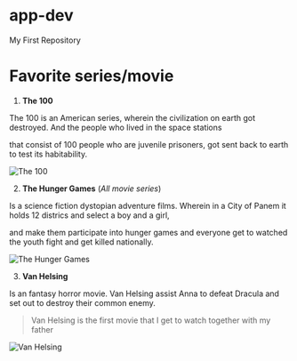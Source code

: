 # app-dev
My First Repository 

# Favorite series/movie

1. **The 100**

  The 100 is an American series, wherein the civilization on earth got destroyed. And the people who lived in the space stations 

  that consist of 100 people who are juvenile prisoners, got sent back to earth to test its habitability.
  
![The 100](https://ntvb.tmsimg.com/assets/p18078200_b_h8_ae.jpg?w=1280&h=720)
  
2. **The Hunger Games**  (*All movie series*)

  Is a science fiction dystopian adventure films. Wherein in a City of Panem it holds 12 districs and select a boy and a girl,  
  
  and make them participate into hunger games and everyone get to watched the youth fight and get killed nationally.
  
![The Hunger Games](https://static.wikia.nocookie.net/whumpapedia/images/0/0a/The_Hunger_Games_Series.jpg/revision/latest?cb=20210902171604)
  
3. **Van Helsing**

  Is an fantasy horror movie. Van Helsing assist Anna to defeat Dracula and set out to destroy their common enemy.
  
  > Van Helsing is the first movie that I get to watch together with my father

![Van Helsing](https://static1.colliderimages.com/wordpress/wp-content/uploads/2022/04/Hugh-Jackman%E2%80%99s-Van-Helsing.jpg)
